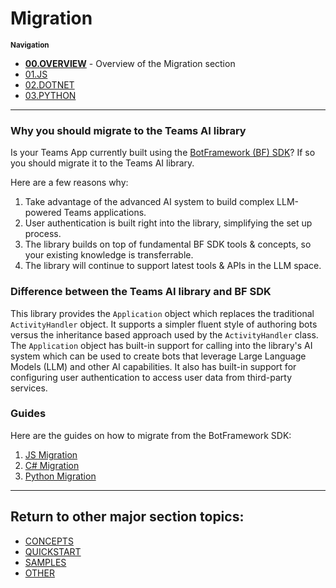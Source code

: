 # Migration

<small>**Navigation**</small>

- [**00.OVERVIEW**](./README.md) - Overview of the Migration section
- [01.JS](./01.JS.md)
- [02.DOTNET](./02.DOTNET.md)
- [03.PYTHON](./03.PYTHON.md)

---

### Why you should migrate to the Teams AI library

Is your Teams App currently built using the [BotFramework (BF) SDK](https://github.com/microsoft/botframework-sdk)? If so you should migrate it to the Teams AI library.

Here are a few reasons why:

1. Take advantage of the advanced AI system to build complex LLM-powered Teams applications.
2. User authentication is built right into the library, simplifying the set up process.
3. The library builds on top of fundamental BF SDK tools & concepts, so your existing knowledge is transferrable.
4. The library will continue to support latest tools & APIs in the LLM space.

### Difference between the Teams AI library and BF SDK

This library provides the `Application` object which replaces the traditional `ActivityHandler` object. It supports a simpler fluent style of authoring bots versus the inheritance based approach used by the `ActivityHandler` class. The `Application` object has built-in support for calling into the library's AI system which can be used to create bots that leverage Large Language Models (LLM) and other AI capabilities. It also has built-in support for configuring user authentication to access user data from third-party services.

### Guides

Here are the guides on how to migrate from the BotFramework SDK:

1. [JS Migration](01.JS.md)
2. [C# Migration](02.DOTNET.md)
3. [Python Migration](03.PYTHON.md)

---

## Return to other major section topics:

- [CONCEPTS](../CONCEPTS/README.md)
- [QUICKSTART](../QUICKSTART.md)
- [SAMPLES](../SAMPLES.md)
- [OTHER](../OTHER/README.md)
